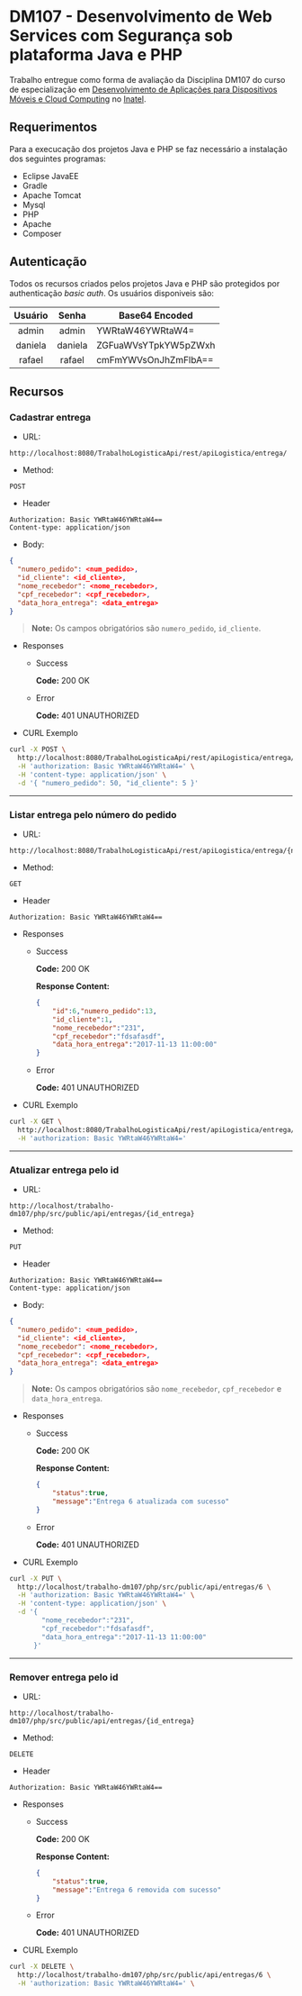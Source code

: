 # DM107 - Desenvolvimento de Web Services com Segurança sob plataforma Java e PHP

Trabalho entregue como forma de avaliação da Disciplina DM107 do curso de especialização em [Desenvolvimento de Aplicações para Dispositivos Móveis e Cloud Computing](http://www.inatel.br/pos/desenvolvimento-de-aplicacoes-para-dispositivos-moveis-e-cloud-computing-srs) no [Inatel](http://inatel.br/home/).

## Requerimentos

Para a execucação dos projetos Java e PHP se faz necessário a instalação dos seguintes programas:

* Eclipse JavaEE
* Gradle
* Apache Tomcat
* Mysql
* PHP
* Apache
* Composer

## Autenticação

Todos os recursos criados pelos projetos Java e PHP são protegidos por authenticação *basic auth*. Os usuários disponiveis são:

| Usuário | Senha   | Base64 Encoded       |
| :-----: | :-----: | -------------------- |
| admin   | admin   | YWRtaW46YWRtaW4=     |
| daniela | daniela | ZGFuaWVsYTpkYW5pZWxh |
| rafael  | rafael  | cmFmYWVsOnJhZmFlbA== |

## Recursos

### Cadastrar entrega

* URL:

```text
http://localhost:8080/TrabalhoLogisticaApi/rest/apiLogistica/entrega/
```

* Method:

```text
POST
```

* Header

```text
Authorization: Basic YWRtaW46YWRtaW4==
Content-type: application/json
```

* Body:

```json
{
  "numero_pedido": <num_pedido>,
  "id_cliente": <id_cliente>,
  "nome_recebedor": <nome_recebedor>,
  "cpf_recebedor": <cpf_recebedor>,
  "data_hora_entrega": <data_entrega>
}
```

> **Note:** Os campos obrigatórios são `numero_pedido`, `id_cliente`.

* Responses

  * Success

    **Code:** 200 OK

  * Error

    **Code:** 401 UNAUTHORIZED

* CURL Exemplo

```bash
curl -X POST \
  http://localhost:8080/TrabalhoLogisticaApi/rest/apiLogistica/entrega/ \
  -H 'authorization: Basic YWRtaW46YWRtaW4=' \
  -H 'content-type: application/json' \
  -d '{ "numero_pedido": 50, "id_cliente": 5 }'
```

---
### Listar entrega pelo número do pedido

* URL:

```text
http://localhost:8080/TrabalhoLogisticaApi/rest/apiLogistica/entrega/{numero_pedido}
```

* Method:

```text
GET
```

* Header

```text
Authorization: Basic YWRtaW46YWRtaW4==
```

* Responses

  * Success

    **Code:** 200 OK

    **Response Content:**
    ```json
    {
        "id":6,"numero_pedido":13,
        "id_cliente":1,
        "nome_recebedor":"231",
        "cpf_recebedor":"fdsafasdf",
        "data_hora_entrega":"2017-11-13 11:00:00"
    }
    ```

  * Error

    **Code:** 401 UNAUTHORIZED

* CURL Exemplo

```bash
curl -X GET \
  http://localhost:8080/TrabalhoLogisticaApi/rest/apiLogistica/entrega/6 \
  -H 'authorization: Basic YWRtaW46YWRtaW4='
```

---

### Atualizar entrega pelo id

* URL:

```text
http://localhost/trabalho-dm107/php/src/public/api/entregas/{id_entrega}
```

* Method:

```text
PUT
```

* Header

```text
Authorization: Basic YWRtaW46YWRtaW4==
Content-type: application/json
```

* Body:

```json
{
  "numero_pedido": <num_pedido>,
  "id_cliente": <id_cliente>,
  "nome_recebedor": <nome_recebedor>,
  "cpf_recebedor": <cpf_recebedor>,
  "data_hora_entrega": <data_entrega>
}
```

> **Note:** Os campos obrigatórios são `nome_recebedor`, `cpf_recebedor` e `data_hora_entrega`.

* Responses

  * Success

    **Code:** 200 OK

    **Response Content:**
    ```json
    {
        "status":true,
        "message":"Entrega 6 atualizada com sucesso"
    }
    ```

  * Error

    **Code:** 401 UNAUTHORIZED

* CURL Exemplo

```bash
curl -X PUT \
  http://localhost/trabalho-dm107/php/src/public/api/entregas/6 \
  -H 'authorization: Basic YWRtaW46YWRtaW4=' \
  -H 'content-type: application/json' \
  -d '{
        "nome_recebedor":"231",
        "cpf_recebedor":"fdsafasdf",
        "data_hora_entrega":"2017-11-13 11:00:00"
      }'
```

---

### Remover entrega pelo id

* URL:

```text
http://localhost/trabalho-dm107/php/src/public/api/entregas/{id_entrega}
```

* Method:

```text
DELETE
```

* Header

```text
Authorization: Basic YWRtaW46YWRtaW4==
```

* Responses

  * Success

    **Code:** 200 OK

    **Response Content:**
    ```json
    {
        "status":true,
        "message":"Entrega 6 removida com sucesso"
    }
    ```

  * Error

    **Code:** 401 UNAUTHORIZED

* CURL Exemplo

```bash
curl -X DELETE \
  http://localhost/trabalho-dm107/php/src/public/api/entregas/6 \
  -H 'authorization: Basic YWRtaW46YWRtaW4=' \
```
